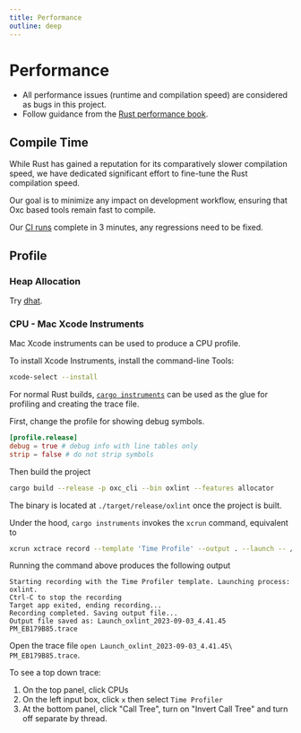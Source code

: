 ```yaml
---
title: Performance
outline: deep
---
```


# Performance

- All performance issues (runtime and compilation speed) are considered as bugs in this project.
- Follow guidance from the [Rust performance book](https://nnethercote.github.io/perf-book/introduction.html).

## Compile Time

While Rust has gained a reputation for its comparatively slower compilation speed,
we have dedicated significant effort to fine-tune the Rust compilation speed.

Our goal is to minimize any impact on development workflow,
ensuring that Oxc based tools remain fast to compile.

Our [CI runs](https://github.com/oxc-project/oxc/actions/workflows/ci.yml?query=branch%3Amain) complete in 3 minutes,
any regressions need to be fixed.

## Profile

### Heap Allocation

Try [dhat](https://docs.rs/dhat/latest/dhat).

### CPU - Mac Xcode Instruments

Mac Xcode instruments can be used to produce a CPU profile.

To install Xcode Instruments, install the command-line Tools:

```bash
xcode-select --install
```

For normal Rust builds, [`cargo instruments`](https://github.com/cmyr/cargo-instruments) can be used as the glue
for profiling and creating the trace file.

First, change the profile for showing debug symbols.

```toml
[profile.release]
debug = true # debug info with line tables only
strip = false # do not strip symbols
```

Then build the project

```bash
cargo build --release -p oxc_cli --bin oxlint --features allocator
```

The binary is located at `./target/release/oxlint` once the project is built.

Under the hood, `cargo instruments` invokes the `xcrun` command, equivalent to

```bash
xcrun xctrace record --template 'Time Profile' --output . --launch -- /path/to/oxc/target/release/oxlint --quiet
```

Running the command above produces the following output

```
Starting recording with the Time Profiler template. Launching process: oxlint.
Ctrl-C to stop the recording
Target app exited, ending recording...
Recording completed. Saving output file...
Output file saved as: Launch_oxlint_2023-09-03_4.41.45 PM_EB179B85.trace
```

Open the trace file `open Launch_oxlint_2023-09-03_4.41.45\ PM_EB179B85.trace`.

To see a top down trace:

1. On the top panel, click CPUs
2. On the left input box, click `x` then select `Time Profiler`
3. At the bottom panel, click "Call Tree", turn on "Invert Call Tree" and turn off separate by thread.
